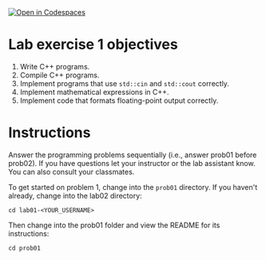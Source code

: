 [![Open in Codespaces](https://classroom.github.com/assets/launch-codespace-2972f46106e565e64193e422d61a12cf1da4916b45550586e14ef0a7c637dd04.svg)](https://classroom.github.com/open-in-codespaces?assignment_repo_id=15734775)
# Lab exercise 1 objectives
1. Write C++ programs.
2. Compile C++ programs.
3. Implement programs that use `std::cin` and `std::cout` correctly.
4. Implement mathematical expressions in C++.
5. Implement code that formats floating-point output correctly.


# Instructions
Answer the programming problems sequentially (i.e., answer prob01 before prob02). 
If you have questions let your instructor or the lab assistant know. You can also consult your classmates.

To get started on problem 1, change into the `prob01` directory. If you haven't already, change into the lab02 directory:
```
cd lab01-<YOUR_USERNAME>
```

Then change into the prob01 folder and view the README for its instructions:
```
cd prob01
```
